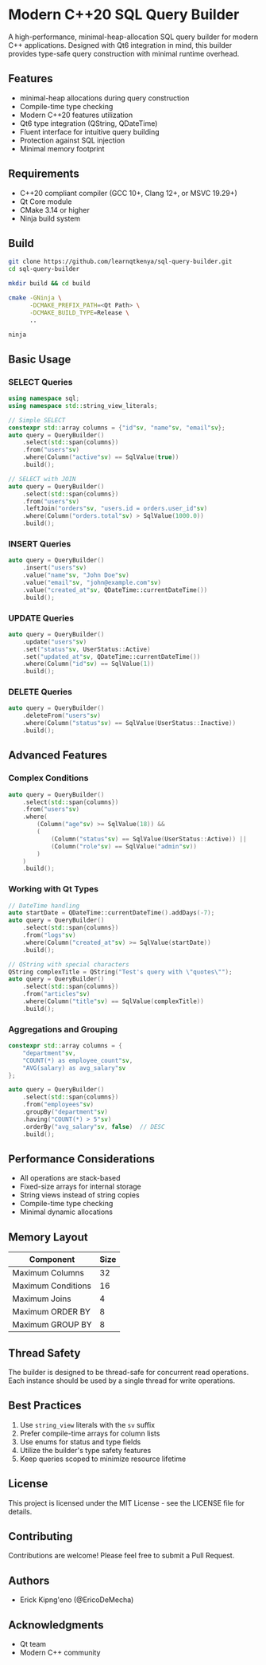 # Modern C++20 SQL Query Builder

A high-performance, minimal-heap-allocation SQL query builder for modern C++ applications. Designed with Qt6 integration in mind, this builder provides type-safe query construction with minimal runtime overhead.

## Features

- minimal-heap allocations during query construction
- Compile-time type checking
- Modern C++20 features utilization
- Qt6 type integration (QString, QDateTime)
- Fluent interface for intuitive query building
- Protection against SQL injection
- Minimal memory footprint

## Requirements

- C++20 compliant compiler (GCC 10+, Clang 12+, or MSVC 19.29+)
- Qt Core module
- CMake 3.14 or higher
- Ninja build system

## Build

```bash
git clone https://github.com/learnqtkenya/sql-query-builder.git
cd sql-query-builder

mkdir build && cd build

cmake -GNinja \
      -DCMAKE_PREFIX_PATH=<Qt Path> \
      -DCMAKE_BUILD_TYPE=Release \
      ..

ninja
```

## Basic Usage

### SELECT Queries

```cpp
using namespace sql;
using namespace std::string_view_literals;

// Simple SELECT
constexpr std::array columns = {"id"sv, "name"sv, "email"sv};
auto query = QueryBuilder()
    .select(std::span{columns})
    .from("users"sv)
    .where(Column("active"sv) == SqlValue(true))
    .build();

// SELECT with JOIN
auto query = QueryBuilder()
    .select(std::span{columns})
    .from("users"sv)
    .leftJoin("orders"sv, "users.id = orders.user_id"sv)
    .where(Column("orders.total"sv) > SqlValue(1000.0))
    .build();
```

### INSERT Queries

```cpp
auto query = QueryBuilder()
    .insert("users"sv)
    .value("name"sv, "John Doe"sv)
    .value("email"sv, "john@example.com"sv)
    .value("created_at"sv, QDateTime::currentDateTime())
    .build();
```

### UPDATE Queries

```cpp
auto query = QueryBuilder()
    .update("users"sv)
    .set("status"sv, UserStatus::Active)
    .set("updated_at"sv, QDateTime::currentDateTime())
    .where(Column("id"sv) == SqlValue(1))
    .build();
```

### DELETE Queries

```cpp
auto query = QueryBuilder()
    .deleteFrom("users"sv)
    .where(Column("status"sv) == SqlValue(UserStatus::Inactive))
    .build();
```

## Advanced Features

### Complex Conditions

```cpp
auto query = QueryBuilder()
    .select(std::span{columns})
    .from("users"sv)
    .where(
        (Column("age"sv) >= SqlValue(18)) &&
        (
            (Column("status"sv) == SqlValue(UserStatus::Active)) ||
            (Column("role"sv) == SqlValue("admin"sv))
        )
    )
    .build();
```

### Working with Qt Types

```cpp
// DateTime handling
auto startDate = QDateTime::currentDateTime().addDays(-7);
auto query = QueryBuilder()
    .select(std::span{columns})
    .from("logs"sv)
    .where(Column("created_at"sv) >= SqlValue(startDate))
    .build();

// QString with special characters
QString complexTitle = QString("Test's query with \"quotes\"");
auto query = QueryBuilder()
    .select(std::span{columns})
    .from("articles"sv)
    .where(Column("title"sv) == SqlValue(complexTitle))
    .build();
```

### Aggregations and Grouping

```cpp
constexpr std::array columns = {
    "department"sv,
    "COUNT(*) as employee_count"sv,
    "AVG(salary) as avg_salary"sv
};

auto query = QueryBuilder()
    .select(std::span{columns})
    .from("employees"sv)
    .groupBy("department"sv)
    .having("COUNT(*) > 5"sv)
    .orderBy("avg_salary"sv, false)  // DESC
    .build();
```

## Performance Considerations

- All operations are stack-based
- Fixed-size arrays for internal storage
- String views instead of string copies
- Compile-time type checking
- Minimal dynamic allocations

## Memory Layout

| Component | Size |
|-----------|------|
| Maximum Columns | 32 |
| Maximum Conditions | 16 |
| Maximum Joins | 4 |
| Maximum ORDER BY | 8 |
| Maximum GROUP BY | 8 |

## Thread Safety

The builder is designed to be thread-safe for concurrent read operations. Each instance should be used by a single thread for write operations.

## Best Practices

1. Use `string_view` literals with the `sv` suffix
2. Prefer compile-time arrays for column lists
3. Use enums for status and type fields
4. Utilize the builder's type safety features
5. Keep queries scoped to minimize resource lifetime

## License

This project is licensed under the MIT License - see the LICENSE file for details.

## Contributing

Contributions are welcome! Please feel free to submit a Pull Request.

## Authors

- Erick Kipng'eno (@EricoDeMecha)

## Acknowledgments

- Qt team
- Modern C++ community
